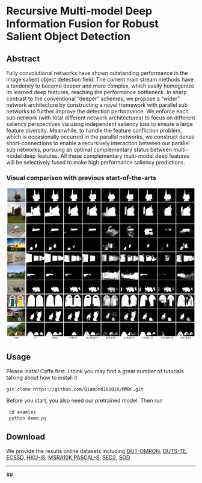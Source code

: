 # Recursive Multi-model Deep Information Fusion for Robust Salient Object Detection

## Abstract
Fully convolutional networks have shown outstanding performance in the image salient object detection field. The current main stream methods have a tendency to become deeper and more complex, which easily homogenize its learned deep features, reaching the performance bottleneck. In sharp contrast to the conventional “deeper” schemes, we propose a “wider” network architecture by constructing a novel framework with parallel sub networks to further improve the detection performance. We enforce each sub network (with total different network architectures) to focus on different saliency perspectives via using independent saliency loss to ensure a large feature diversity. Meanwhile, to handle the feature confliction problem, which is occasionally occurred in the parallel networks, we construct dense short-connections to enable a recursively interaction between our parallel sub networks, pursuing an optimal complementary status between multi-model deep features. All these complementary multi-model deep features will be selectively fused to make high performance saliency predictions.
### Visual comparison with previous start-of-the-arts

![fig1](./image/sal_map1.png)

## Usage
Please install Caffe first. I think you may find a great number of tutorials talking about how to install it


	
	git clone https://github.com/Diamond101010/MMDF.git
	
Before you start, you also need our pretrained model.
 Then run
 
	 cd examles
	 python demo.py


## Download

We provide the results online datasets including  [DUT-OMRON](https://drive.google.com/open?id=1hq6w_LhvMblyYdLFFskLtR77wm4NDFFm), [DUTS-TE](https://drive.google.com/open?id=1LYsFtnCOGiCSL4nyyD9UWw1T0gBo-34F), [ECSSD](https://drive.google.com/open?id=1QHkds8ZMAB_YdJZ8WaOb-mFQnHDa55Un), [HKU-IS](https://drive.google.com/open?id=1ApPVWLRDJDsT0iM54jZyevkErqcVPJSy), [MSRA10K](https://drive.google.com/open?id=1-u1KEfbYWXrJ1Ku1bgW8dZ1i2FnwjGiX),[PASCAL-S](https://drive.google.com/open?id=1jMuhfouo3sFXcDYHZtt8S7iWanUv4ftE), [SED2](https://drive.google.com/open?id=1PwyQvGqaeMKrz91JomZ-0OGQUgOV2XAN), [SOD](https://drive.google.com/open?id=1dwwZ-bxrUAYI0Q7q2Q8SXKP0WFYn25cf)

<hr>
## 


